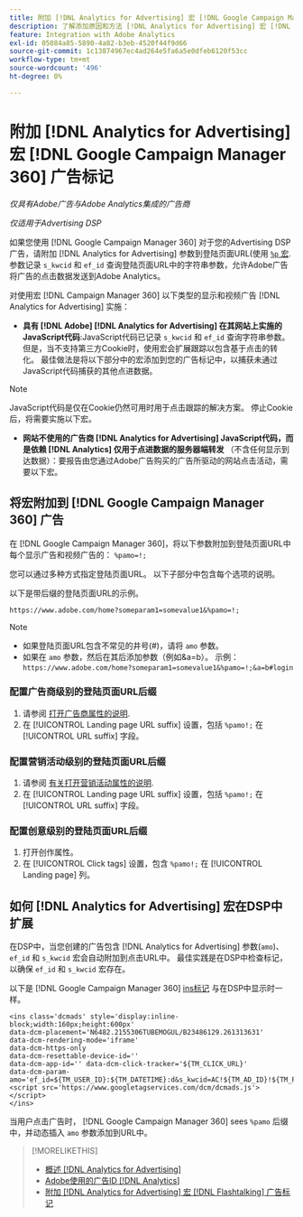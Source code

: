 ```yaml
---
title: 附加 [!DNL Analytics for Advertising] 宏 [!DNL Google Campaign Manager 360] 广告标记
description: 了解添加原因和方法 [!DNL Analytics for Advertising] 宏 [!DNL Google Campaign Manager 360] 广告标记
feature: Integration with Adobe Analytics
exl-id: 05084a85-5890-4a82-b3eb-4520f44f9d66
source-git-commit: 1c13874967ec4ad264e5fa6a5e0dfeb6120f53cc
workflow-type: tm+mt
source-wordcount: '496'
ht-degree: 0%

---
```


# 附加 [!DNL Analytics for Advertising] 宏 [!DNL Google Campaign Manager 360] 广告标记

*仅具有Adobe广告与Adobe Analytics集成的广告商*

*仅适用于Advertising DSP*

如果您使用 [!DNL Google Campaign Manager 360] 对于您的Advertising DSP广告，请附加 [!DNL Analytics for Advertising] 参数到登陆页面URL(使用 [`%p` 宏](https://support.google.com/campaignmanager/table/6096962). 参数记录 `s_kwcid` 和 `ef_id` 查询登陆页面URL中的字符串参数，允许Adobe广告将广告的点击数据发送到Adobe Analytics。

对使用宏 [!DNL Campaign Manager 360] 以下类型的显示和视频广告 [!DNL Analytics for Advertising] 实施：

* **具有 [!DNL Adobe] [!DNL Analytics for Advertising] 在其网站上实施的JavaScript代码**:JavaScript代码已记录 `s_kwcid` 和 `ef_id` 查询字符串参数。 但是，当不支持第三方Cookie时，使用宏会扩展跟踪以包含基于点击的转化。 最佳做法是将以下部分中的宏添加到您的广告标记中，以捕获未通过JavaScript代码捕获的其他点进数据。

>[!NOTE]
>
>JavaScript代码是仅在Cookie仍然可用时用于点击跟踪的解决方案。 停止Cookie后，将需要实施以下宏。

* **网站不使用的广告商 [!DNL Analytics for Advertising] JavaScript代码，而是依赖 [!DNL Analytics] 仅用于点进数据的服务器端转发** （不含任何显示到达数据）：要报告由您通过Adobe广告购买的广告所驱动的网站点击活动，需要以下宏。

## 将宏附加到 [!DNL Google Campaign Manager 360] 广告

在 [!DNL Google Campaign Manager 360]，将以下参数附加到登陆页面URL中每个显示广告和视频广告的： `%pamo=!;`

您可以通过多种方式指定登陆页面URL。 以下子部分中包含每个选项的说明。

以下是带后缀的登陆页面URL的示例。

```
https://www.adobe.com/home?someparam1=somevalue1&%pamo=!;
```

>[!NOTE]
>
>
>* 如果登陆页面URL包含不常见的井号(#)，请将 `amo` 参数。
>* 如果在 `amo` 参数，然后在其后添加参数（例如&amp;a=b）。 示例：`https://www.adobe.com/home?someparam1=somevalue1&%pamo=!;&a=b#login`


### 配置广告商级别的登陆页面URL后缀

1. 请参阅 [打开广告商属性的说明](https://support.google.com/campaignmanager/answer/2829344).
1. 在 [!UICONTROL Landing page URL suffix] 设置，包括 `%pamo!;` 在 [!UICONTROL URL suffix] 字段。

### 配置营销活动级别的登陆页面URL后缀

1. 请参阅 [有关打开营销活动属性的说明](https://support.google.com/campaignmanager/answer/2838056#set).
1. 在 [!UICONTROL Landing page URL suffix] 设置，包括 `%pamo!;` 在 [!UICONTROL URL suffix] 字段。

### 配置创意级别的登陆页面URL后缀

1. 打开创作属性。
1. 在 [!UICONTROL Click tags] 设置，包含 `%pamo!;` 在 [!UICONTROL Landing page] 列。

## 如何 [!DNL Analytics for Advertising] 宏在DSP中扩展

在DSP中，当您创建的广告包含 [!DNL Analytics for Advertising] 参数(`amo`)、 `ef_id` 和 `s_kwcid` 宏会自动附加到点击URL中。 最佳实践是在DSP中检查标记，以确保 `ef_id` 和 `s_kwcid` 宏存在。

以下是 [!DNL Google Campaign Manager 360] [ins标记](https://support.google.com/campaignmanager/answer/6080468) 与在DSP中显示时一样。

```
<ins class='dcmads' style='display:inline-block;width:160px;height:600px'
data-dcm-placement='N6482.2155306TUBEMOGUL/B23486129.261313631'
data-dcm-rendering-mode='iframe'
data-dcm-https-only
data-dcm-resettable-device-id=''
data-dcm-app-id='' data-dcm-click-tracker='${TM_CLICK_URL}'
data-dcm-param-amo='ef_id=${TM_USER_ID}:${TM_DATETIME}:d&s_kwcid=AC!${TM_AD_ID}!${TM_PLACEMENT_ID}'>
<script src='https://www.googletagservices.com/dcm/dcmads.js'></script>
</ins>
```

当用户点击广告时， [!DNL Google Campaign Manager 360] sees `%pamo` 后缀中，并动态插入 `amo` 参数添加到URL中。

>[!MORELIKETHIS]
>
>* [概述 [!DNL Analytics for Advertising]](overview.md)
>* [Adobe使用的广告ID [!DNL Analytics]](/help/integrations/analytics/ids.md)
>* [附加 [!DNL Analytics for Advertising] 宏 [!DNL Flashtalking] 广告标记](macros-flashtalking.md)


